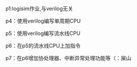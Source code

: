 p1:logisim作业,与verilog无关

p4：使用verilog编写单周期CPU

p5：使用verilog编写流水线CPU

p6：在p5的流水线CPU上加指令

p7：在p6增加协处理器、中断异常处理功能等（：屎山


